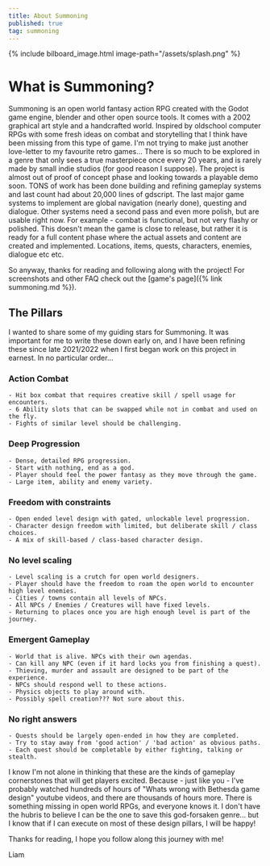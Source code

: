 ```yaml
---
title: About Summoning
published: true
tag: summoning
---
```


{% include bilboard_image.html image-path="/assets/splash.png" %}

# What is Summoning?

Summoning is an open world fantasy action RPG created with the Godot game engine, blender and other
open source tools. It comes with a 2002 graphical art style and a handcrafted world. Inspired by oldschool
computer RPGs with some fresh ideas on combat and storytelling that I think have been missing from this type
of game. I'm not trying to make just another love-letter to my favourite retro games... There is so much to
be explored in a genre that only sees a true masterpiece once every 20 years, and is rarely made by small
indie studios (for good reason I suppose). The project is almost out of proof of concept phase and looking
towards a playable demo soon. TONS of work has been done building and refining gameplay systems and last count
had about 20,000 lines of gdscript. The last major game systems to implement are global navigation (nearly done),
questing and dialogue. Other systems need a second pass and even more polish, but are usable right now. For example -
combat is functional, but not very flashy or polished. This doesn't mean the game is close to release, but rather
it is ready for a full content phase where the actual assets and content are created and implemented. Locations,
items, quests, characters, enemies, dialogue etc etc.

So anyway, thanks for reading and following along with the project! For screenshots and
other FAQ check out the [game's page]({% link summoning.md %}).

## The Pillars

I wanted to share some of my guiding stars for Summoning. It was important for me to write these down
early on, and I have been refining these since late 2021/2022 when I first began work on this project
in earnest. In no particular order...

### Action Combat

    - Hit box combat that requires creative skill / spell usage for encounters.
    - 6 Ability slots that can be swapped while not in combat and used on the fly.
    - Fights of similar level should be challenging.

### Deep Progression

    - Dense, detailed RPG progression.
    - Start with nothing, end as a god.
    - Player should feel the power fantasy as they move through the game.
    - Large item, ability and enemy variety.
 
### Freedom with constraints

    - Open ended level design with gated, unlockable level progression.
    - Character design freedom with limited, but deliberate skill / class choices.
    - A mix of skill-based / class-based character design.
 
### No level scaling
    
    - Level scaling is a crutch for open world designers.
    - Player should have the freedom to roam the open world to encounter high level enemies.
    - Cities / towns contain all levels of NPCs.
    - All NPCs / Enemies / Creatures will have fixed levels.
    - Returning to places once you are high enough level is part of the journey.
 
### Emergent Gameplay

    - World that is alive. NPCs with their own agendas.
    - Can kill any NPC (even if it hard locks you from finishing a quest).
    - Thieving, murder and assault are designed to be part of the experience.
    - NPCs should respond well to these actions.
    - Physics objects to play around with.
    - Possibly spell creation??? Not sure about this.
 
### No right answers

    - Quests should be largely open-ended in how they are completed.
    - Try to stay away from 'good action' / 'bad action' as obvious paths.
    - Each quest should be completable by either fighting, talking or stealth.

I know I'm not alone in thinking that these are the kinds of gameplay cornerstones that will get
players excited. Because - just like you - I've probably watched hundreds of hours of "Whats wrong
with Bethesda game design" youtube videos, and there are thousands of hours more. There is something missing
in open world RPGs, and everyone knows it. I don't have the hubris to believe I can be the one to
save this god-forsaken genre... but I know that if I can execute on most of these design pillars, I
will be happy!

Thanks for reading, I hope you follow along this journey with me!

Liam

